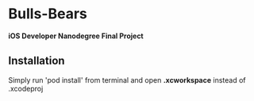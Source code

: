 # Bulls-Bears
**iOS Developer Nanodegree Final Project**

## Installation
Simply run 'pod install' from terminal and open **.xcworkspace** instead of .xcodeproj
